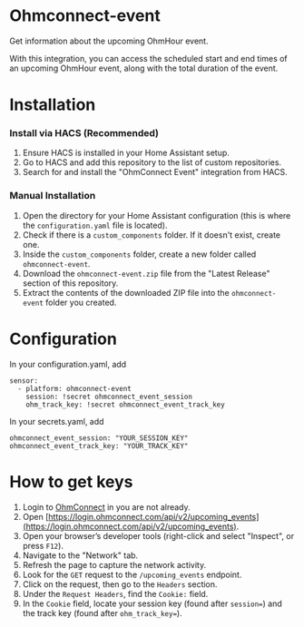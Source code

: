 # Ohmconnect-event
Get information about the upcoming OhmHour event.

With this integration, you can access the scheduled start and end times of an upcoming OhmHour event, along with the total duration of the event.

# Installation

### Install via HACS (Recommended)

1. Ensure HACS is installed in your Home Assistant setup.
2. Go to HACS and add this repository to the list of custom repositories.
3. Search for and install the "OhmConnect Event" integration from HACS.

### Manual Installation

1. Open the directory for your Home Assistant configuration (this is where the `configuration.yaml` file is located).
2. Check if there is a `custom_components` folder. If it doesn't exist, create one.
3. Inside the `custom_components` folder, create a new folder called `ohmconnect-event`.
4. Download the `ohmconnect-event.zip` file from the "Latest Release" section of this repository.
5. Extract the contents of the downloaded ZIP file into the `ohmconnect-event` folder you created.

# Configuration
In your configuration.yaml, add
````
sensor:
  - platform: ohmconnect-event
    session: !secret ohmconnect_event_session
    ohm_track_key: !secret ohmconnect_event_track_key
````
In your secrets.yaml, add
```
ohmconnect_event_session: "YOUR_SESSION_KEY"
ohmconnect_event_track_key: "YOUR_TRACK_KEY"
```

# How to get keys
1. Login to [OhmConnect](https://login.ohmconnect.com/) in you are not already.
2. Open [https://login.ohmconnect.com/api/v2/upcoming_events](https://login.ohmconnect.com/api/v2/upcoming_events).
3. Open your browser’s developer tools (right-click and select "Inspect", or press `F12`).
4. Navigate to the "Network" tab.
5. Refresh the page to capture the network activity.
6. Look for the `GET` request to the `/upcoming_events` endpoint.
7. Click on the request, then go to the `Headers` section.
8. Under the `Request Headers`, find the `Cookie:` field.
9. In the `Cookie` field, locate your session key (found after `session=`) and the track key (found after `ohm_track_key=`).

